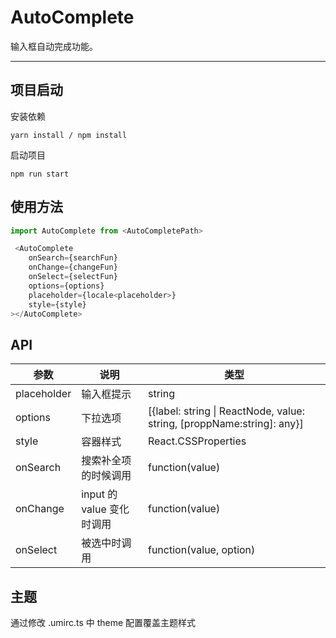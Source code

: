 # AutoComplete

输入框自动完成功能。

---
## 项目启动

安装依赖
```
yarn install / npm install
```

启动项目
```
npm run start
```


## 使用方法

```javascript
import AutoComplete from <AutoCompletePath>

 <AutoComplete
    onSearch={searchFun}
    onChange={changeFun}
    onSelect={selectFun}
    options={options}
    placeholder={locale<placeholder>}
    style={style}
></AutoComplete>
```


## API

参数 | 说明 |  类型  
-|-|-
placeholder | 输入框提示 | string |
options | 下拉选项 | [{label: string \| ReactNode, value: string, [proppName:string]: any}] |
style | 容器样式 | React.CSSProperties |
onSearch | 搜索补全项的时候调用 | function(value) |
onChange | input 的 value 变化时调用 | function(value) |
onSelect | 被选中时调用 | function(value, option) |


## 主题

通过修改 .umirc.ts 中 theme 配置覆盖主题样式

